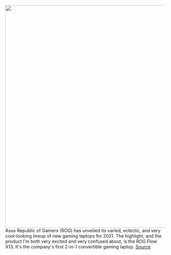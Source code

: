 <img src='https://cdn.vox-cdn.com/thumbor/TQ311Am0J_aWeFIVapJ-vtPsxJY=/0x788:5000x4212/1200x800/filters:focal(2100x2100:2900x2900)/cdn.vox-cdn.com/uploads/chorus_image/image/68656696/07_GV301_V5_Lighting.0.png' width='700px' /><br/>
Asus Republic of Gamers (ROG) has unveiled its varied, eclectic, and very cool-looking lineup of new gaming laptops for 2021. The highlight, and the product I'm both very excited and very confused about, is the ROG Flow X13. It's the company's first 2-in-1 convertible gaming laptop.
<a href='https://www.theverge.com/2021/1/12/22226223/asus-rog-flow-x13-zephyrus-duo-15-se-gaming-laptop'> Source <a/>